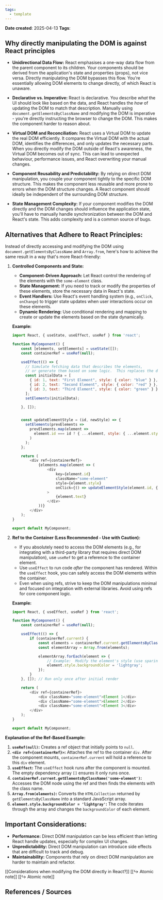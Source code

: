 ```yaml
---
tags:
  - template
---
```


**Date created**: 2025-04-13
**Tags**: 

## Why directly manipulating the DOM is against React principles

*   **Unidirectional Data Flow:** React emphasises a one-way data flow from the parent component to its children. Your components should be derived from the application's state and properties (props), not vice versa. Directly manipulating the DOM bypasses this flow. You're essentially allowing DOM elements to change directly, of which React is unaware.
  
*   **Declarative vs. Imperative:** React is declarative. You describe *what* the UI should look like based on the data, and React handles the *how* of updating the DOM to match that description. Manually using `document.getElementsByClassName` and modifying the DOM is imperative - you're directly instructing the browser to change the DOM. This makes the component harder to reason about.
  
*   **Virtual DOM and Reconciliation:** React uses a Virtual DOM to update the real DOM efficiently. It compares the Virtual DOM with the actual DOM, identifies the differences, and only updates the necessary parts. When you directly modify the DOM outside of React's awareness, the Virtual DOM becomes out of sync. This can lead to unexpected behaviour, performance issues, and React overwriting your manual changes.
  
*   **Component Reusability and Predictability:**  By relying on direct DOM manipulation, you couple your component tightly to the specific DOM structure. This makes the component less reusable and more prone to errors when the DOM structure changes. A React component should ideally be independent of the surrounding DOM structure.
  
*   **State Management Complexity:** If your component modifies the DOM directly and the DOM changes should influence the application state, you'll have to manually handle synchronization between the DOM and React's state. This adds complexity and is a common source of bugs.

## Alternatives that Adhere to React Principles:

Instead of directly accessing and modifying the DOM using `document.getElementsByClassName` and `Array.from`, here's how to achieve the same result in a way that's more React-friendly:

1.  **Controlled Components and State:**

    *   **Component-Driven Approach:** Let React control the rendering of the elements with the `some-element` class.
    *   **State Management:** If you need to track or modify the properties of these elements, store the necessary data in React's state.
    *   **Event Handlers:**  Use React's event handling system (e.g., `onClick`, `onChange`) to trigger state updates when user interactions occur on these elements.
    *   **Dynamic Rendering:**  Use conditional rendering and mapping to create or update the elements based on the state dynamically.

    **Example:**

    ```javascript
    import React, { useState, useEffect, useRef } from 'react';

    function MyComponent() {
        const [elements, setElements] = useState([]);
        const containerRef = useRef(null);

        useEffect(() => {
          // Simulate fetching data that describes the elements,
          // or generate them based on some logic.  This replaces the direct DOM query.
          const initialData = [
            { id: 1, text: "First Element", style: { color: "blue" } },
            { id: 2, text: "Second Element", style: { color: "red" } },
            { id: 3, text: "Third Element", style: { color: "green" } },
          ];
          setElements(initialData);

        }, []);


        const updateElementStyle = (id, newStyle) => {
          setElements(prevElements =>
            prevElements.map(element =>
              element.id === id ? { ...element, style: { ...element.style, ...newStyle } } : element
            )
          );
        };

        return (
            <div ref={containerRef}>
                {elements.map(element => (
                    <div
                        key={element.id}
                        className="some-element"
                        style={element.style}
                        onClick={() => updateElementStyle(element.id, { fontWeight: "bold" })} // Example: Update style on click
                    >
                        {element.text}
                    </div>
                ))}
            </div>
        );
    }

    export default MyComponent;
    ```

2.  **Ref to the Container (Less Recommended - Use with Caution):**

    *   If you absolutely need to access the DOM elements (e.g., for integrating with a third-party library that requires direct DOM manipulation), use `useRef` to get a reference to the container element.
    *   Use `useEffect` to run code *after* the component has rendered.  Within the `useEffect` hook, you can safely access the DOM elements within the container.
    *   Even when using refs, strive to keep the DOM manipulations minimal and focused on integration with external libraries.  Avoid using refs for core component logic.

    **Example:**

    ```javascript
    import React, { useEffect, useRef } from 'react';

    function MyComponent() {
        const containerRef = useRef(null);

        useEffect(() => {
            if (containerRef.current) {
                const elements = containerRef.current.getElementsByClassName('some-element');
                const elementArray = Array.from(elements);

                elementArray.forEach(element => {
                    // Example:  Modify the element's style (use sparingly!)
                    element.style.backgroundColor = 'lightgray';
                });
            }
        }, []); // Run only once after initial render

        return (
            <div ref={containerRef}>
                <div className="some-element">Element 1</div>
                <div className="some-element">Element 2</div>
                <div className="some-element">Element 3</div>
            </div>
        );
    }

    export default MyComponent;
    ```

**Explanation of the Ref-Based Example:**

1.  **`useRef(null)`:**  Creates a ref object that initially points to `null`.
2.  **`<div ref={containerRef}>`:** Attaches the ref to the container `div`.  After the component mounts, `containerRef.current` will hold a reference to this `div` element.
3.  **`useEffect`:**  The `useEffect` hook runs after the component is mounted. The empty dependency array `[]` ensures it only runs once.
4.  **`containerRef.current.getElementsByClassName('some-element')`:** Accesses the DOM node using the ref and then finds the elements with the class name.
5.  **`Array.from(elements)`:**  Converts the `HTMLCollection` returned by `getElementsByClassName` into a standard JavaScript array.
6.  **`element.style.backgroundColor = 'lightgray'`:**  The code iterates through the array and changes the `backgroundColor` of each element.

## Important Considerations:

*   **Performance:** Direct DOM manipulation can be less efficient than letting React handle updates, especially for complex UI changes.
*   **Unpredictability:**  Direct DOM manipulation can introduce side effects that are difficult to track and debug.
*   **Maintainability:**  Components that rely on direct DOM manipulation are harder to maintain and refactor.

[[Considerations when modifying the DOM directly in React?]]
[[↪ Atomic note]]
[[↪ Atomic note]]


## References / Sources



